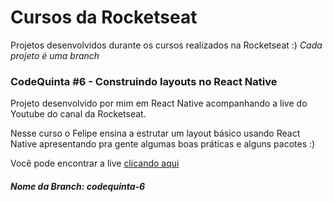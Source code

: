# Cursos da Rocketseat
Projetos desenvolvidos durante os cursos realizados na Rocketseat :)
_Cada projeto é uma branch_

### __CodeQuinta #6 - Construindo layouts no React Native__
Projeto desenvolvido por mim em React Native acompanhando a live do Youtube do canal da Rocketseat.

Nesse curso o Felipe ensina a estrutar um layout básico usando React Native apresentando pra gente algumas boas práticas e alguns pacotes :)

Você pode encontrar a live [clicando aqui](https://www.youtube.com/watch?v=Q7gT462aBU0&list=PL85ITvJ7FLojBfY7TifCq7P417AZdsP4k&index=7&t=0s)

##### _Nome da Branch: codequinta-6_




